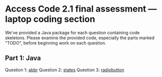 # Access Code 2.1 final assessment &mdash; laptop coding section

We've provided a Java package for each question containing code skeletons.
Please examine the provided code, especially the parts marked "TODO", before
beginning work on each question.


## Part 1: Java

Question 1: [abbr](src/abbr)
Question 2: [states](src/states)
Question 3: [radiobutton](src/radiobutton)
